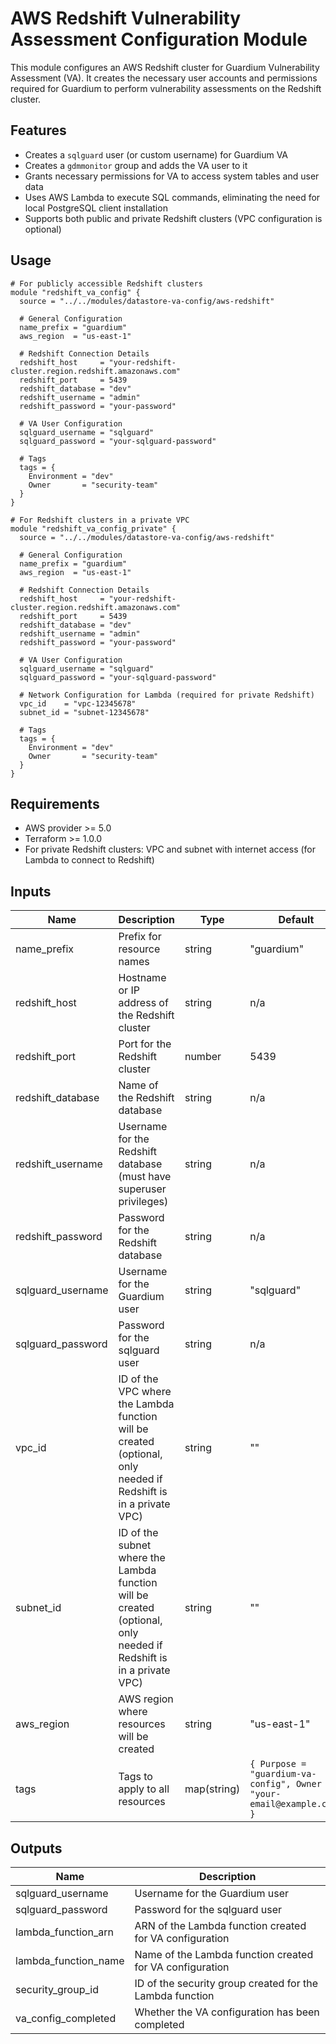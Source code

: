 # AWS Redshift Vulnerability Assessment Configuration Module

This module configures an AWS Redshift cluster for Guardium Vulnerability Assessment (VA). It creates the necessary user accounts and permissions required for Guardium to perform vulnerability assessments on the Redshift cluster.

## Features

- Creates a `sqlguard` user (or custom username) for Guardium VA
- Creates a `gdmmonitor` group and adds the VA user to it
- Grants necessary permissions for VA to access system tables and user data
- Uses AWS Lambda to execute SQL commands, eliminating the need for local PostgreSQL client installation
- Supports both public and private Redshift clusters (VPC configuration is optional)

## Usage

```hcl
# For publicly accessible Redshift clusters
module "redshift_va_config" {
  source = "../../modules/datastore-va-config/aws-redshift"
  
  # General Configuration
  name_prefix = "guardium"
  aws_region  = "us-east-1"
  
  # Redshift Connection Details
  redshift_host     = "your-redshift-cluster.region.redshift.amazonaws.com"
  redshift_port     = 5439
  redshift_database = "dev"
  redshift_username = "admin"
  redshift_password = "your-password"
  
  # VA User Configuration
  sqlguard_username = "sqlguard"
  sqlguard_password = "your-sqlguard-password"
  
  # Tags
  tags = {
    Environment = "dev"
    Owner       = "security-team"
  }
}

# For Redshift clusters in a private VPC
module "redshift_va_config_private" {
  source = "../../modules/datastore-va-config/aws-redshift"
  
  # General Configuration
  name_prefix = "guardium"
  aws_region  = "us-east-1"
  
  # Redshift Connection Details
  redshift_host     = "your-redshift-cluster.region.redshift.amazonaws.com"
  redshift_port     = 5439
  redshift_database = "dev"
  redshift_username = "admin"
  redshift_password = "your-password"
  
  # VA User Configuration
  sqlguard_username = "sqlguard"
  sqlguard_password = "your-sqlguard-password"
  
  # Network Configuration for Lambda (required for private Redshift)
  vpc_id    = "vpc-12345678"
  subnet_id = "subnet-12345678"
  
  # Tags
  tags = {
    Environment = "dev"
    Owner       = "security-team"
  }
}
```

## Requirements

- AWS provider >= 5.0
- Terraform >= 1.0.0
- For private Redshift clusters: VPC and subnet with internet access (for Lambda to connect to Redshift)

## Inputs

| Name | Description | Type | Default | Required |
|------|-------------|------|---------|----------|
| name_prefix | Prefix for resource names | string | "guardium" | no |
| redshift_host | Hostname or IP address of the Redshift cluster | string | n/a | yes |
| redshift_port | Port for the Redshift cluster | number | 5439 | no |
| redshift_database | Name of the Redshift database | string | n/a | yes |
| redshift_username | Username for the Redshift database (must have superuser privileges) | string | n/a | yes |
| redshift_password | Password for the Redshift database | string | n/a | yes |
| sqlguard_username | Username for the Guardium user | string | "sqlguard" | no |
| sqlguard_password | Password for the sqlguard user | string | n/a | yes |
| vpc_id | ID of the VPC where the Lambda function will be created (optional, only needed if Redshift is in a private VPC) | string | "" | no |
| subnet_id | ID of the subnet where the Lambda function will be created (optional, only needed if Redshift is in a private VPC) | string | "" | no |
| aws_region | AWS region where resources will be created | string | "us-east-1" | no |
| tags | Tags to apply to all resources | map(string) | `{ Purpose = "guardium-va-config", Owner = "your-email@example.com" }` | no |

## Outputs

| Name | Description |
|------|-------------|
| sqlguard_username | Username for the Guardium user |
| sqlguard_password | Password for the sqlguard user |
| lambda_function_arn | ARN of the Lambda function created for VA configuration |
| lambda_function_name | Name of the Lambda function created for VA configuration |
| security_group_id | ID of the security group created for the Lambda function |
| va_config_completed | Whether the VA configuration has been completed |

